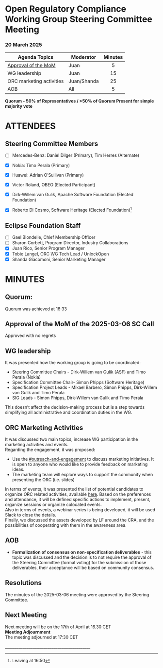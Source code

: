 # **Open Regulatory Compliance Working Group** Steering Committee Meeting

###  20 March 2025

| Agenda Topics | Moderator | Minutes |
| ----- | ----- | :---: |
| [Approval of the MoM](https://docs.google.com/document/d/1SpBm6xristl0spt1U-t4jN4oOSFj0LjiBbQ2vWlLGBs/edit?tab=t.0#heading=h.gxn7522l60z2) | Juan | 5 |
| WG leadership | Juan | 15 |
| ORC marketing activities | Juan/Shanda | 25 |
| AOB | All | 5 |

**Quorum \- 50% of Representatives / \>50% of Quorum Present for simple majority vote**  
 

# ATTENDEES

## Steering Committee Members

- [ ] Mercedes-Benz:  Daniel Dilger (Primary), Tim Herres (Alternate)  
- [x] Nokia: Timo Perala (Primary)  
- [x] Huawei: Adrian O’Sullivan (Primary)  
- [x] Victor Roland, OBEO (Elected Participant)  
- [x] Dirk-Willem van Gulik, Apache Software Foundation (Elected Foundation)  
- [x] Roberto Di Cosmo, Software Heritage (Elected Foundation)[^1]

      

## Eclipse Foundation Staff

- [ ] Gael Blondelle, Chief Membership Officer  
- [ ] Sharon Corbett, Program Director, Industry Collaborations  
- [x] Juan Rico, Senior Program Manager  
- [x] Tobie Langel, ORC WG Tech Lead / UnlockOpen  
- [x] Shanda Giacomoni, Senior Marketing Manager

# MINUTES

## Quorum: 

Quorum was achieved at 16:33 

## Approval of the MoM of the 2025-03-06 SC Call

Approved with no regrets

## WG leadership

It was presented how the working group is going to be coordinated:

* Steering Committee Chairs \- Dirk-Willem van Gulik (ASF) and Timo Perala (Nokia)  
* Specification Committee Chair- Simon Phipps (Software Heritage)  
* Specification Project Leads \- Mikael Barbero, Simon Phipps, Dirk-Willem van Gulik and Timo Perala  
* SIG Leads \- Simon Phipps, Dirk-Willem van Gulik and Timo Perala

This doesn’t affect the decision-making process but is a step towards simplifying all administrative and coordination duties in the WG.

## ORC Marketing Activities

It was discussed two main topics, increase WG participation in the marketing activities and events.  
Regarding the engagement, it was proposed:

* Use the [\#outreach-and-engagement](https://orcwg.slack.com/archives/C08JHFPFUMQ) to discuss marketing initiatives. It is open to anyone who would like to provide feedback on marketing ideas.  
* The marketing team will explore ways to support the community when presenting the ORC (i.e. slides)

In terms of events, it was presented the list of potential candidates to organize ORC related activities, available [here](https://docs.google.com/spreadsheets/d/1-Z8M4-d_of59WP47bfncVvTO3vX3E2OZ9GAS_ismBGs/edit?usp=sharing). Based on the preferences and attendance, it will be defined specific actions to implement, present, organize sessions or organize colocated events.  
Also in terms of events, a webinar series is being developed, it will be used Slack to close the details.  
Finally, we discussed the assets developed by LF around the CRA, and the possibilities of cooperating with them in the awareness area. 

## AOB

* **Formalization of consensus on non-specification deliverables** \- this topic was discussed and the decision is to not require the approval of the Steering Committee (formal voting) for the submission of those deliverables, their acceptance will be based on community consensus.

## Resolutions

The minutes of the 2025-03-06 meeting were approved by the Steering Committee.

## Next Meeting

Next meeting will be on the 17th of April at 16.30 CET  
**Meeting Adjournment**  
The meeting adjourned at 17:30 CET

\_\_\_\_\_\_\_\_\_\_\_\_\_\_\_\_\_\_\_\_\_\_\_\_\_\_\_\_\_\_\_\_\_\_\_\_\_\_\_\_\_\_\_\_  


[^1]:  Leaving at 16:50